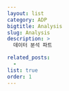 ```yaml
---
layout: list
category: ADP
bigtitle: Analysis
slug: Analysis
description: >
  데이터 분석 파트

related_posts:
  -
list: true
order: 1
---
```

